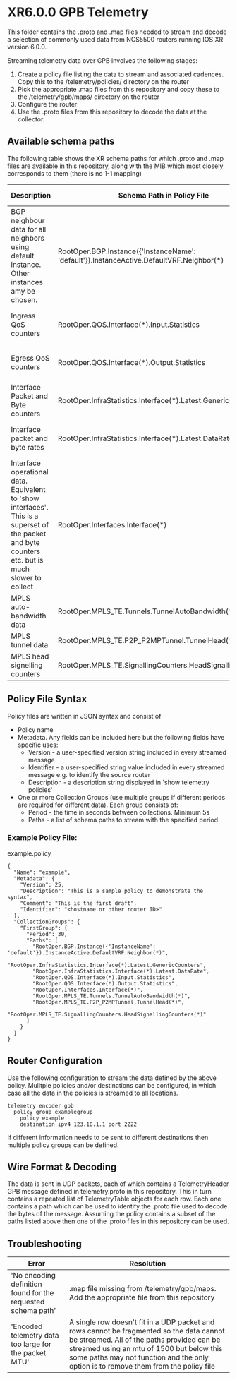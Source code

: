 # XR6.0.0 GPB Telemetry

This folder contains the .proto and .map files needed to stream and decode a selection of commonly used data from NCS5500 routers running IOS XR version 6.0.0. 

Streaming telemetry data over GPB involves the following stages:

1. Create a policy file listing the data to stream and associated cadences. Copy this to the /telemetry/policies/ directory on the router
2. Pick the appropriate .map files from this repository and copy these to the /telemetry/gpb/maps/ directory on the router
3. Configure the router
4. Use the .proto files from this repository to decode the data at the collector.

## Available schema paths

The following table shows the XR schema paths for which .proto and .map files are available in this repository, along with the MIB which most closely corresponds to them (there is no 1-1 mapping)

 Description | Schema Path in Policy File | .proto & .map filename | Corresponding MIB(s)
 ----------- | -------------------------- | ---------------------- | --------------------
 BGP neighbour data for all neighbors using default instance. Other instances amy be chosen. | RootOper.BGP.Instance({'InstanceName': 'default'}).InstanceActive.DefaultVRF.Neighbor(*) | bgp_neighbor | BGP4-MIB, CISCO-BGP4-MIB
 Ingress QoS counters | RootOper.QOS.Interface(*).Input.Statistics | qos_input_statistics | CISCO-CLASS-BASED-QOS-MIB
 Egress QoS counters | RootOper.QOS.Interface(*).Output.Statistics | qos_output_statistics | CISCO-CLASS-BASED-QOS-MIB
 Interface Packet and Byte counters | RootOper.InfraStatistics.Interface(*).Latest.GenericCounters | infrastatistics_generic | IF-MIB, CISCO-IF-EXTENSION-MIB
 Interface packet and byte rates | RootOper.InfraStatistics.Interface(*).Latest.DataRate | infrastatistics_datarate | IF-MIB, CISCO-IF-EXTENSION-MIB
 Interface operational data. Equivalent to 'show interfaces'. This is a superset of the packet and byte counters etc. but is much slower to collect | RootOper.Interfaces.Interface(*) | interfaces | IF-MIB, CISCO-IF-EXTENSION-MIB
 MPLS auto-bandwidth data | RootOper.MPLS_TE.Tunnels.TunnelAutoBandwidth(*) | mpls_te_tunnelautobandwidth | CISCO-MPLS-TE-STD-EXT-MIB
 MPLS tunnel data | RootOper.MPLS_TE.P2P_P2MPTunnel.TunnelHead(*) | mpls_te_tunnelhead | MPLS-TE-STD-MIB
 MPLS head signelling counters | RootOper.MPLS_TE.SignallingCounters.HeadSignallingCounters | mpls_te_headsignallingcounters | MPLS-TE-STD-MIB

## Policy File Syntax

Policy files are written in JSON syntax and consist of
 * Policy name
 * Metadata. Any fields can be included here but the following fields have specific uses:
   * Version - a user-specified version string included in every streamed message
   * Identifier - a user-specified string value included in every streamed message e.g. to identify the source router
   * Description - a description string displayed in 'show telemetry policies'
 * One or more Collection Groups (use multiple groups if different periods are required for different data). Each group consists of:
   * Period - the time in seconds between collections. Minimum 5s
   * Paths - a list of schema paths to stream with the specified period

### Example Policy File:

example.policy

    {
      "Name": "example",
      "Metadata": {
        "Version": 25,
        "Description": "This is a sample policy to demonstrate the syntax",
        "Comment": "This is the first draft",
        "Identifier": "<hostname or other router ID>"
      },
      "CollectionGroups": {
        "FirstGroup": {
          "Period": 30,
          "Paths": [
            "RootOper.BGP.Instance({'InstanceName': 'default'}).InstanceActive.DefaultVRF.Neighbor(*)",
            "RootOper.InfraStatistics.Interface(*).Latest.GenericCounters",
            "RootOper.InfraStatistics.Interface(*).Latest.DataRate",
            "RootOper.QOS.Interface(*).Input.Statistics",
            "RootOper.QOS.Interface(*).Output.Statistics",
            "RootOper.Interfaces.Interface(*)",
            "RootOper.MPLS_TE.Tunnels.TunnelAutoBandwidth(*)",
            "RootOper.MPLS_TE.P2P_P2MPTunnel.TunnelHead(*)",
            "RootOper.MPLS_TE.SignallingCounters.HeadSignallingCounters(*)"
          ]
        }
      }
    }

## Router Configuration

Use the following configuration to stream the data defined by the above policy. Mulitple policies and/or destinations can be configured, in which case all the data in the policies is streamed to all locations. 

    telemetry encoder gpb
      policy group examplegroup
        policy example
        destination ipv4 123.10.1.1 port 2222
        
 If different information needs to be sent to different destinations then multiple policy groups can be defined.

## Wire Format & Decoding

The data is sent in UDP packets, each of which contains a TelemetryHeader GPB message defined in telemetry.proto in this repository. This in turn contains a repeated list of TelemetryTable objects for each row. Each one contains a path which can be used to identify the .proto file used to decode the bytes of the message. Assuming the policy contains a subset of the paths listed above then one of the .proto files in this repository can be used.

## Troubleshooting

 Error | Resolution 
 ----- | ---------- 
 'No encoding definition found for the requested schema path' | .map file missing from /telemetry/gpb/maps. Add the appropriate file from this repository
 'Encoded telemetry data too large for the packet MTU' | A single row doesn't fit in a UDP packet and rows cannot be fragmented so the data cannot be streamed. All of the paths provided can be streamed using an mtu of 1500 but below this some paths may not function and the only option is to remove them from the policy file

